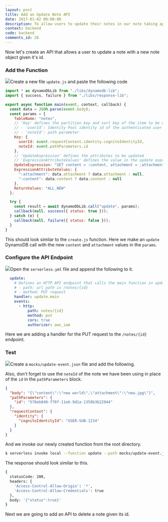 ```yaml
---
layout: post
title: Add an Update Note API
date: 2017-01-02 00:00:00
description: To allow users to update their notes in our note taking app, we are going to add an update note PUT API. To do this we will add a new Lambda function to our Serverless Framework project. The Lambda function will update a user’s note in the DynamoDB table.
context: backend
code: backend
comments_id: 26
---
```


Now let's create an API that allows a user to update a note with a new note object given it's id.

### Add the Function

<img class="code-marker" src="{{ site.url }}/assets/s.png" />Create a new file `update.js` and paste the following code

``` javascript
import * as dynamoDbLib from "./libs/dynamodb-lib";
import { success, failure } from "./libs/response-lib";

export async function main(event, context, callback) {
  const data = JSON.parse(event.body);
  const params = {
    TableName: "notes",
    // 'Key' defines the partition key and sort key of the item to be updated
    // - 'userId': Identity Pool identity id of the authenticated user
    // - 'noteId': path parameter
    Key: {
      userId: event.requestContext.identity.cognitoIdentityId,
      noteId: event.pathParameters.id
    },
    // 'UpdateExpression' defines the attributes to be updated
    // 'ExpressionAttributeValues' defines the value in the update expression
    UpdateExpression: "SET content = :content, attachment = :attachment",
    ExpressionAttributeValues: {
      ":attachment": data.attachment ? data.attachment : null,
      ":content": data.content ? data.content : null
    },
    ReturnValues: "ALL_NEW"
  };

  try {
    const result = await dynamoDbLib.call("update", params);
    callback(null, success({ status: true }));
  } catch (e) {
    callback(null, failure({ status: false }));
  }
}
```

This should look similar to the `create.js` function. Here we make an `update` DynamoDB call with the new `content` and `attachment` values in the `params`.

### Configure the API Endpoint

<img class="code-marker" src="{{ site.url }}/assets/s.png" />Open the `serverless.yml` file and append the following to it.

``` yaml
  update:
    # Defines an HTTP API endpoint that calls the main function in update.js
    # - path: url path is /notes/{id}
    # - method: PUT request
    handler: update.main
    events:
      - http:
          path: notes/{id}
          method: put
          cors: true
          authorizer: aws_iam
```

Here we are adding a handler for the PUT request to the `/notes/{id}` endpoint.

### Test

<img class="code-marker" src="{{ site.url }}/assets/s.png" />Create a `mocks/update-event.json` file and add the following.

Also, don't forget to use the `noteId` of the note we have been using in place of the `id` in the `pathParameters` block.

``` json
{
  "body": "{\"content\":\"new world\",\"attachment\":\"new.jpg\"}",
  "pathParameters": {
    "id": "578eb840-f70f-11e6-9d1a-1359b3b22944"
  },
  "requestContext": {
    "identity": {
      "cognitoIdentityId": "USER-SUB-1234"
    }
  }
}
```

And we invoke our newly created function from the root directory.

``` bash
$ serverless invoke local --function update --path mocks/update-event.json
```

The response should look similar to this.

``` bash
{
  statusCode: 200,
  headers: {
    'Access-Control-Allow-Origin': '*',
    'Access-Control-Allow-Credentials': true
  },
  body: '{"status":true}'
}
```

Next we are going to add an API to delete a note given its id.
